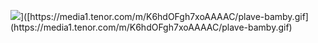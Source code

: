 
![]([[https://i.pinimg.com/564x/d5/6b/55/d56b55e6e390c3e2c192019d92aad93a.jpg](https://media1.tenor.com/m/K6hdOFgh7xoAAAAC/plave-bamby.gif))]([https://media1.tenor.com/m/K6hdOFgh7xoAAAAC/plave-bamby.gif](https://media1.tenor.com/m/K6hdOFgh7xoAAAAC/plave-bamby.gif)
